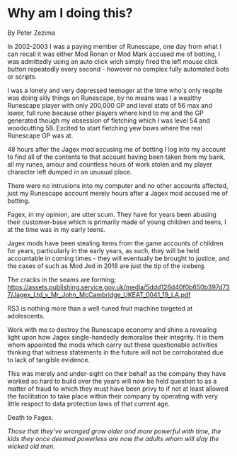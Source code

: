 # Why am I doing this?
By Peter Zezima

In 2002-2003 I was a paying member of Runescape, one day from what I can recall it was either Mod Ronan or Mod Mark accused me of botting, I was admittedly using an auto click wich simply fired the left mouse click button repeatedly every second - however no complex fully automated bots or scripts.

I was a lonely and very depressed teenager at the time who's only respite was doing silly things on Runescape, by no means was I a wealthy Runescape player with only 200,000 GP and level stats of 56 max and lower, full rune because other players where kind to me and the GP generated though my obsession of fletching which I was level 54 and woodcutting 58. Excited to start fletching yew bows where the real Runescape GP was at.

48 hours after the Jagex mod accusing me of botting I log into my account to find all of the contents to that account having been taken from my bank, all my runes, amour and countless hours of work stolen and my player character left dumped in an unusual place.

There were no intrusions into my computer and no other accounts affected, just my Runescape account merely hours after a Jagex mod accused me of botting.

Fagex, in my opinion, are utter scum. They have for years been abusing their customer-base which is primarily made of young children and teens, I at the time was in my early teens.

Jagex mods have been stealing items from the game accounts of children for years, particularly in the early years, as such, they will be held accountable in coming times - they will eventually be brought to justice, and the cases of such as Mod Jed in 2018 are just the tip of the iceberg.

The cracks in the seams are forming;
https://assets.publishing.service.gov.uk/media/5ddd126d40f0b650b397d737/Jagex_Ltd_v_Mr_John_McCambridge_UKEAT_0041_19_LA.pdf

RS3 is nothing more than a well-tuned fruit machine targeted at adolescents.

Work with me to destroy the Runescape economy and shine a revealing light upon how Jagex single-handedly demoralise their integrity. It is them whom appointed the mods which carry out these questionable activities thinking that witness statements in the future will not be corroborated due to lack of tangible evidence.

This was merely and under-sight on their behalf as the company they have worked so hard to build over the years will now be held question to as a matter of fraud to which they must have been privy to if not at least allowed the facilitation to take place within their company by operating with very little respect to data protection laws of that current age.

Death to Fagex.

*Those that they've wronged grow older and more powerful with time, the kids they once deemed powerless are now the adults whom will slay the wicked old men.*
